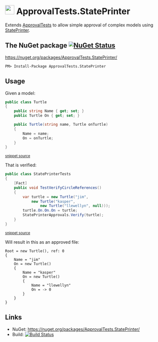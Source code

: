 # <img src="https://avatars3.githubusercontent.com/u/36907" height="30px"> ApprovalTests.StatePrinter

Extends [ApprovalTests](https://github.com/approvals/ApprovalTests.Net) to allow simple approval of complex models using [StatePrinter](https://github.com/kbilsted/StatePrinter).


## The NuGet package [![NuGet Status](http://img.shields.io/nuget/v/ApprovalTests.StatePrinter.svg?style=flat)](https://www.nuget.org/packages/ApprovalTests.StatePrinter/)

https://nuget.org/packages/ApprovalTests.StatePrinter/

    PM> Install-Package ApprovalTests.StatePrinter


## Usage

Given a model:

<!-- snippet: model -->
```cs
public class Turtle
{
    public string Name { get; set; }
    public Turtle On { get; set; }

    public Turtle(string name, Turtle onTurtle)
    {
        Name = name;
        On = onTurtle;
    }
}
```
<sup>[snippet source](/src/ApprovalTests.StatePrinter.Tests/StatePrinterTests.cs#L21-L34)</sup>
<!-- endsnippet -->

That is verified:

<!-- snippet: usage -->
```cs
public class StatePrinterTests
{
    [Fact]
    public void TestVerifyCircleReferences()
    {
        var turtle = new Turtle("jim",
            new Turtle("kasper",
                new Turtle("llewellyn", null)));
        turtle.On.On.On = turtle;
        StatePrinterApprovals.Verify(turtle);
    }
}
```
<sup>[snippet source](/src/ApprovalTests.StatePrinter.Tests/StatePrinterTests.cs#L4-L19)</sup>
<!-- endsnippet -->

Will result in this as an approved file:

```
Root = new Turtle(), ref: 0
{
    Name = "jim"
    On = new Turtle()
    {
        Name = "kasper"
        On = new Turtle()
        {
            Name = "llewellyn"
            On = -> 0
        }
    }
}
```


## Links

 * NuGet: https://nuget.org/packages/ApprovalTests.StatePrinter/
 * Build: [![Build Status](https://dev.azure.com/approvals/ApprovalTests.Net.StatePrinter/_apis/build/status/approvals.ApprovalTests.Net.StatePrinter?branchName=master)](https://dev.azure.com/approvals/ApprovalTests.Net.StatePrinter/_build/latest?definitionId=1&branchName=master)
